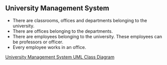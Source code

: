 ## University Management System 

- There are classrooms, offices and departments belonging to the university.
- There are offices belonging to the departments.
- There are employees belonging to the university. These employees can be professors or officer.
- Every employee works in an office.

[University Management System UML Class Diagram](UniversityManagementSystem_UMLDiagram.jpg)
